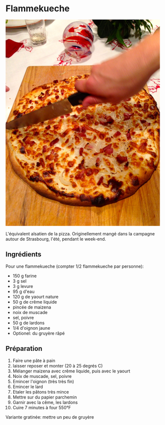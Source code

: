 # Flammekueche
![image](img/flammekueche1.jpg)

L'équivalent alsatien de la pizza. Originellement mangé dans la campagne autour de Strasbourg, l'été, pendant le week-end.

## Ingrédients
Pour une flammekueche (compter 1/2 flammekueche par personne):

- 150 g farine
- 3 g sel
- 3 g levure
- 95 g d'eau
- 120 g de yaourt nature
- 50 g de crême liquide
- pincée de maizena
- noix de muscade
- sel, poivre
- 50 g de lardons
- 1/4 d'oignon jaune
- Optionel: du gruyère râpé

## Préparation
1. Faire une pâte à pain
2. laisser reposer et monter (20 à 25 degrés C)
3. Mélanger maizena avec crême liquide, puis avec le yaourt
4. Noix de muscade, sel, poivre
5. Emincer l'oignon (très très fin)
6. Emincer le lard
7. Etaler les pâtons très mince
3. Mettre sur du papier parchemin
4. Garnir avec la cême, les lardons
5. Cuire 7 minutes à four 550°F

Variante gratinée: mettre un peu de gruyère

